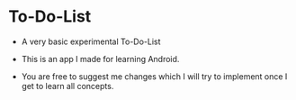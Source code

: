 # To-Do-List

- A very basic experimental To-Do-List



- This is an app I made for learning Android. 

- You are free to suggest me changes which I will try to implement once I get to learn all concepts.
